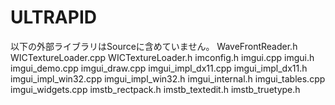 # ULTRAPID
以下の外部ライブラリはSourceに含めていません。
WaveFrontReader.h
WICTextureLoader.cpp
WICTextureLoader.h
imconfig.h
imgui.cpp
imgui.h
imgui_demo.cpp
imgui_draw.cpp
imgui_impl_dx11.cpp
imgui_impl_dx11.h
imgui_impl_win32.cpp
imgui_impl_win32.h
imgui_internal.h
imgui_tables.cpp
imgui_widgets.cpp
imstb_rectpack.h
imstb_textedit.h
imstb_truetype.h